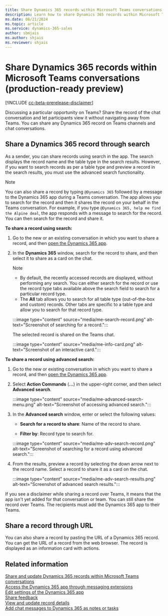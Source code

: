 ```yaml
---
title: Share Dynamics 365 records within Microsoft Teams conversations
description: Learn how to share Dynamics 365 records within Microsoft Teams conversations
ms.date: 08/21/2024
ms.topic: article
ms.service: dynamics-365-sales
author: sbmjais
ms.author: shjais
ms.reviewer: shjais 
---
```


# Share Dynamics 365 records within Microsoft Teams conversations (production-ready preview)

[!INCLUDE [cc-beta-prerelease-disclaimer](../../includes/cc-beta-prerelease-disclaimer.md)]

Discussing a particular opportunity on Teams? Share the record of the chat conversation and let participants view it without navigating away from Teams. You can share any Dynamics 365 record on Teams channels and chat conversations.

## Share a Dynamics 365 record through search

As a sender, you can share records using search in the app. The search displays the record name and the table type in the search results. However, if you want to search records as per a table type and preview a record in the search results, you must use the advanced search functionality.

> [!NOTE]
> You can also share a record by typing `@Dynamics 365` followed by a message to the Dynamics 365 app during a Teams conversation. The app allows you to search for the record and then it shares the record on your behalf in the Teams conversation. For example, if you type `@Dynamics 365, help me find the Alpine deal`, the app responds with a message to search for the record. You can then search for the record and share it.

**To share a record using search:**

1.  Go to the new or an existing conversation in which you want to share a record, and then [open the Dynamics 365 app](access-d365-app.md#access-the-dynamics-365-app).

2.  In the **Dynamics 365** window, search for the record to share, and then select it to share as a card on the chat.

    > [!NOTE]
    > -   By default, the recently accessed records are displayed, without performing any search. You can either search for the record or use the record type tabs available above the search field to search for a particular record type.
    > -   The **All** tab allows you to search for all table type (out-of-the-box and custom) records. Other tabs are specific to a table type and allow you to search for that record type.    
    
    :::image type="content" source="media/me-search-record.png" alt-text="Screenshot of searching for a record.":::
    
    The selected record is shared on the Teams chat.
    
    :::image type="content" source="media/me-info-card.png" alt-text="Screenshot of an interactive card.":::

**To share a record using advanced search:**

1.  Go to the new or existing conversation in which you want to share a record, and then [open the Dynamics 365 app](access-d365-app.md#access-the-dynamics-365-app).

2.  Select **Action Commands** (**…**) in the upper-right corner, and then select **Advanced search**.

    :::image type="content" source="media/me-advanced-search-menu.png" alt-text="Screenshot of accessing advanced search.":::

3.  In the **Advanced search** window, enter or select the following values:

    - **Search for a record to share**: Name of the record to share.

    - **Filter by**: Record type to search for.

    :::image type="content" source="media/me-adv-search-record.png" alt-text="Screenshot of searching for a record using advanced search.":::

4.  From the results, preview a record by selecting the down arrow next to the record name. Select a record to share it as a card on the chat.

    :::image type="content" source="media/me-adv-search-results.png" alt-text="Screenshot of advanced search results.":::

If you see a disclaimer while sharing a record over Teams, it means that the app isn't yet added for that conversation or team. You can still share the record over Teams. The recipients must add the Dynamics 365 app to their Teams.

## Share a record through URL

You can also share a record by pasting the URL of a Dynamics 365 record. You can get the URL of a record from the web browser. The record is displayed as an information card with actions.

## Related information

[Share and update Dynamics 365 records within Microsoft Teams conversations](share-d365-record-overview.md)   
[Access the Dynamics 365 app through messaging extensions](access-d365-app.md)   
[Edit settings of the Dynamics 365 app](edit-d365-app.md)    
[Share feedback](share-feedback-d365-app.md)    
[View and update record details](view-update-dynamics-records.md)   
[Add chat messages to Dynamics 365 as notes or tasks](add-chat-d365.md)   
